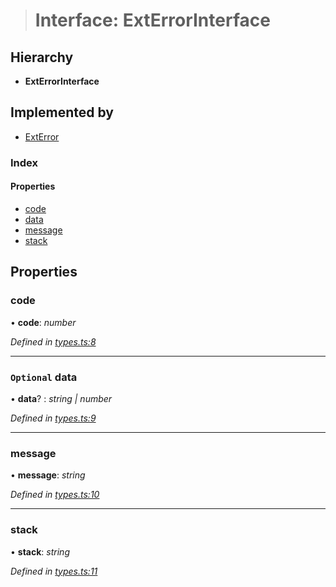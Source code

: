 > # Interface: ExtErrorInterface

## Hierarchy

* **ExtErrorInterface**

## Implemented by

* [ExtError](../classes/_ext_error_.exterror.md)

### Index

#### Properties

* [code](_types_.exterrorinterface.md#code)
* [data](_types_.exterrorinterface.md#optional-data)
* [message](_types_.exterrorinterface.md#message)
* [stack](_types_.exterrorinterface.md#stack)

## Properties

###  code

• **code**: *number*

*Defined in [types.ts:8](https://github.com/polkadot-js/common/blob/332620d/packages/util/src/types.ts#L8)*

___

### `Optional` data

• **data**? : *string | number*

*Defined in [types.ts:9](https://github.com/polkadot-js/common/blob/332620d/packages/util/src/types.ts#L9)*

___

###  message

• **message**: *string*

*Defined in [types.ts:10](https://github.com/polkadot-js/common/blob/332620d/packages/util/src/types.ts#L10)*

___

###  stack

• **stack**: *string*

*Defined in [types.ts:11](https://github.com/polkadot-js/common/blob/332620d/packages/util/src/types.ts#L11)*